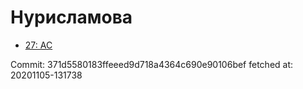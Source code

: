 # Нурисламова
- [27: AC](27.md)

Commit: 371d5580183ffeeed9d718a4364c690e90106bef
 fetched at: 20201105-131738
